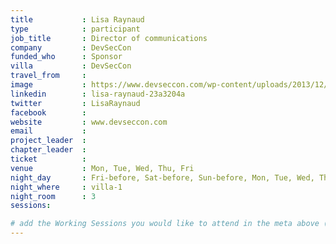 ```yaml
---
title           : Lisa Raynaud
type            : participant
job_title       : Director of communications
company         : DevSecCon
funded_who      : Sponsor
villa           : DevSecCon
travel_from     :
image           : https://www.devseccon.com/wp-content/uploads/2013/12/lisa-raynaud-150x150.jpg
linkedin        : lisa-raynaud-23a3204a
twitter         : LisaRaynaud
facebook        :
website         : www.devseccon.com
email           :
project_leader  :
chapter_leader  :
ticket          :
venue           : Mon, Tue, Wed, Thu, Fri
night_day       : Fri-before, Sat-before, Sun-before, Mon, Tue, Wed, Thu
night_where     : villa-1
night_room      : 3
sessions:

# add the Working Sessions you would like to attend in the meta above (use the session's title) e.g. sessions (one per line): -Security Playbooks Diagrams -Hackathon Daily Sessions
---
```


<!-- put more details about participant here -->
